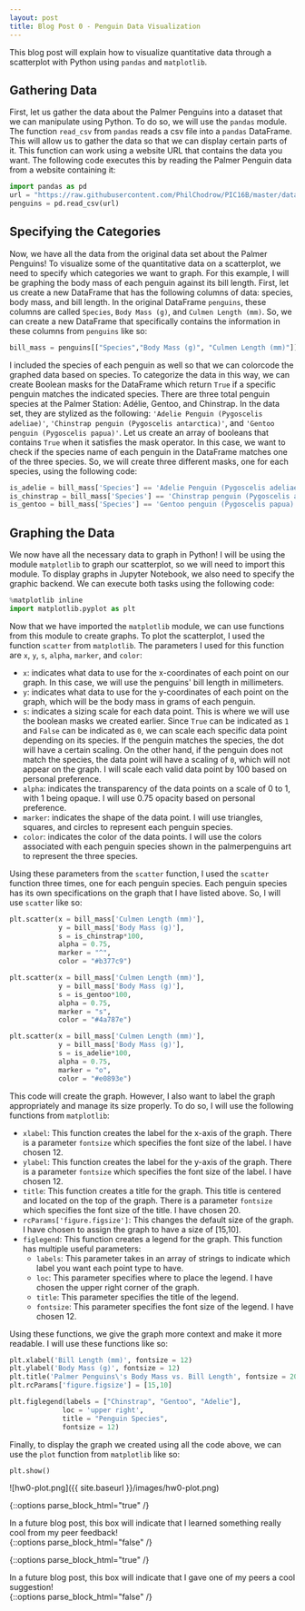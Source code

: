 ```yaml
---
layout: post
title: Blog Post 0 - Penguin Data Visualization
---
```


This blog post will explain how to visualize quantitative data through a scatterplot with Python using `pandas` and `matplotlib`. 

## Gathering Data

First, let us gather the data about the Palmer Penguins into a dataset that we can manipulate using Python. To do so, we will use the `pandas` module. The function `read_csv` from `pandas` reads a csv file into a `pandas` DataFrame. This will allow us to gather the data so that we can display certain parts of it. This function can work using a website URL that contains the data you want. The following code executes this by reading the Palmer Penguin data from a website containing it: 

```python
import pandas as pd
url = "https://raw.githubusercontent.com/PhilChodrow/PIC16B/master/datasets/palmer_penguins.csv"
penguins = pd.read_csv(url)
```

## Specifying the Categories

Now, we have all the data from the original data set about the Palmer Penguins! To visualize some of the quantitative data on a scatterplot, we need to specify which categories we want to graph. For this example, I will be graphing the body mass of each penguin against its bill length. First, let us create a new DataFrame that has the following columns of data: species, body mass, and bill length. In the original DataFrame  `penguins`, these columns are called `Species`, `Body Mass (g)`, and `Culmen Length (mm)`. So, we can create a new DataFrame that specifically contains the information in these columns from `penguins` like so: 

```python
bill_mass = penguins[["Species","Body Mass (g)", "Culmen Length (mm)"]]
```

I included the species of each penguin as well so that we can colorcode the graphed data based on species. To categorize the data in this way, we can create Boolean masks for the DataFrame which return `True` if a specific penguin matches the indicated species. There are three total penguin species at the Palmer Station: Adélie, Gentoo, and Chinstrap. In the data set, they are stylized as the following: `'Adelie Penguin (Pygoscelis adeliae)'`, `'Chinstrap penguin (Pygoscelis antarctica)'`, and `'Gentoo penguin (Pygoscelis papua)'`. Let us create an array of booleans that contains `True` when it satisfies the mask operator. In this case, we want to check if the species name of each penguin in the DataFrame matches one of the three species. So, we will create three different masks, one for each species, using the following code:

```python
is_adelie = bill_mass['Species'] == 'Adelie Penguin (Pygoscelis adeliae)'
is_chinstrap = bill_mass['Species'] == 'Chinstrap penguin (Pygoscelis antarctica)'
is_gentoo = bill_mass['Species'] == 'Gentoo penguin (Pygoscelis papua)'
```

## Graphing the Data

We now have all the necessary data to graph in Python! I will be using the module `matplotlib` to graph our scatterplot, so we will need to import this module. To display graphs in Jupyter Notebook, we also need to specify the graphic backend. We can execute both tasks using the following code: 

```python
%matplotlib inline
import matplotlib.pyplot as plt
```

Now that we have imported the `matplotlib` module, we can use functions from this module to create graphs. To plot the scatterplot, I used the function `scatter` from `matplotlib`. The parameters I used for this function are `x`, `y`, `s`, `alpha`, `marker`, and `color`:

- `x`: indicates what data to use for the x-coordinates of each point on our graph. In this case, we will use the penguins' bill length in millimeters. 
- `y`: indicates what data to use for the y-coordinates of each point on the graph, which will be the body mass in grams of each penguin. 
- `s`: indicates a sizing scale for each data point. This is where we will use the boolean masks we created earlier. Since `True` can be indicated as `1` and `False` can be indicated as `0`, we can scale each specific data point depending on its species. If the penguin matches the species, the dot will have a certain scaling. On the other hand, if the penguin does not match the species, the data point will have a scaling of `0`, which will not appear on the graph. I will scale each valid data point by 100 based on personal preference. 
- `alpha`: indicates the transparency of the data points on a scale of 0 to 1, with 1 being opaque. I will use 0.75 opacity based on personal preference. 
- `marker`: indicates the shape of the data point. I will use triangles, squares, and circles to represent each penguin species.
- `color`: indicates the color of the data points. I will use the colors associated with each penguin species shown in the palmerpenguins art to represent the three species. 

Using these parameters from the `scatter` function, I used the `scatter` function three times, one for each penguin species. Each penguin species has its own specifications on the graph that I have listed above. So, I will use `scatter` like so: 

```python
plt.scatter(x = bill_mass['Culmen Length (mm)'], 
            y = bill_mass['Body Mass (g)'], 
            s = is_chinstrap*100,
            alpha = 0.75,
            marker = "^",
            color = "#b377c9")

plt.scatter(x = bill_mass['Culmen Length (mm)'], 
            y = bill_mass['Body Mass (g)'], 
            s = is_gentoo*100,
            alpha = 0.75,
            marker = "s",
            color = "#4a787e")

plt.scatter(x = bill_mass['Culmen Length (mm)'], 
            y = bill_mass['Body Mass (g)'], 
            s = is_adelie*100,
            alpha = 0.75,
            marker = "o",
            color = "#e0893e")
```

This code will create the graph. However, I also want to label the graph appropriately and manage its size properly. To do so, I will use the following functions from `matplotlib`:
- `xlabel`: This function creates the label for the x-axis of the graph. There is a parameter `fontsize` which specifies the font size of the label. I have chosen 12.
- `ylabel`: This function creates the label for the y-axis of the graph. There is a parameter `fontsize` which specifies the font size of the label. I have chosen 12.
- `title`: This function creates a title for the graph. This title is centered and located on the top of the graph. There is a parameter `fontsize` which specifies the font size of the title. I have chosen 20. 
- `rcParams['figure.figsize']`: This changes the default size of the graph. I have chosen to assign the graph to have a size of [15,10].
- `figlegend`: This function creates a legend for the graph. This function has multiple useful parameters: 
    - `labels`: This parameter takes in an array of strings to indicate which label you want each point type to have. 
    - `loc`: This parameter specifies where to place the legend. I have chosen the upper right corner of the graph. 
    - `title`: This parameter specifies the title of the legend. 
    - `fontsize`: This parameter specifies the font size of the legend. I have chosen 12. 

Using these functions, we give the graph more context and make it more readable. I will use these functions like so: 

```python
plt.xlabel('Bill Length (mm)', fontsize = 12)
plt.ylabel('Body Mass (g)', fontsize = 12)
plt.title('Palmer Penguins\'s Body Mass vs. Bill Length', fontsize = 20)
plt.rcParams['figure.figsize'] = [15,10]

plt.figlegend(labels = ["Chinstrap", "Gentoo", "Adelie"],
             loc = 'upper right',
             title = "Penguin Species",
             fontsize = 12)
```

Finally, to display the graph we created using all the code above, we can use the `plot` function from `matplotlib` like so: 
```python
plt.show()
```
![hw0-plot.png]({{ site.baseurl }}/images/hw0-plot.png)



{::options parse_block_html="true" /}
<div class="got-help">
In a future blog post, this box will indicate that I learned something really cool from my peer feedback! 

</div>
{::options parse_block_html="false" /}

{::options parse_block_html="true" /}
<div class="gave-help">
In a future blog post, this box will indicate that I gave one of my peers a cool suggestion! 
</div>
{::options parse_block_html="false" /}
